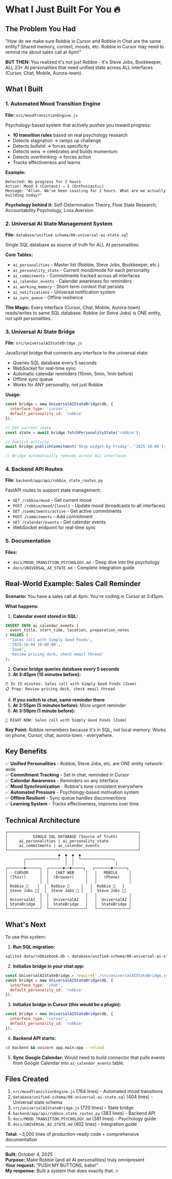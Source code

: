 # What I Just Built For You 🔥

## The Problem You Had

"How do we make sure Robbie in Cursor and Robbie in Chat are the same entity? Shared memory, context, moods, etc. Robbie in Cursor may need to remind me about sales call at 4pm!"

**BUT THEN:** You realized it's not just Robbie - it's Steve Jobs, Bookkeeper, ALL 23+ AI personalities that need unified state across ALL interfaces (Cursor, Chat, Mobile, Aurora-town).

## What I Built

### 1. **Automated Mood Transition Engine** 
**File:** `src/moodTransitionEngine.js`

Psychology-based system that actively pushes you toward progress:
- **10 transition rules** based on real psychology research
- Detects stagnation → ramps up challenge
- Detects bullshit → forces specificity
- Detects wins → celebrates and builds momentum
- Detects overthinking → forces action
- Tracks effectiveness and learns

**Example:**
```
Detected: No progress for 2 hours
Action: Mood 3 (Content) → 5 (Enthusiastic)
Message: "Allan. We've been coasting for 2 hours. What are we actually building today?"
```

**Psychology behind it:** Self-Determination Theory, Flow State Research, Accountability Psychology, Loss Aversion

### 2. **Universal AI State Management System**
**File:** `database/unified-schema/08-universal-ai-state.sql`

Single SQL database as source of truth for ALL AI personalities:

**Core Tables:**
- `ai_personalities` - Master list (Robbie, Steve Jobs, Bookkeeper, etc.)
- `ai_personality_state` - Current mood/mode for each personality
- `ai_commitments` - Commitments tracked across all interfaces
- `ai_calendar_events` - Calendar awareness for reminders
- `ai_working_memory` - Short-term context that persists
- `ai_notifications` - Universal notification system
- `ai_sync_queue` - Offline resilience

**The Magic:** Every interface (Cursor, Chat, Mobile, Aurora-town) reads/writes to same SQL database. Robbie (or Steve Jobs) is ONE entity, not split personalities.

### 3. **Universal AI State Bridge**
**File:** `src/universalAIStateBridge.js`

JavaScript bridge that connects any interface to the universal state:
- Queries SQL database every 5 seconds
- WebSocket for real-time sync
- Automatic calendar reminders (15min, 5min, 1min before)
- Offline sync queue
- Works for ANY personality, not just Robbie

**Usage:**
```javascript
const bridge = new UniversalAIStateBridge(db, {
  interface_type: 'cursor',
  default_personality_id: 'robbie'
});

// Get current state
const state = await bridge.fetchPersonalityState('robbie');

// Publish activity
await bridge.publishCommitment('Ship widget by Friday', '2025-10-08');

// Bridge automatically reminds across ALL interfaces
```

### 4. **Backend API Routes**
**File:** `backend/app/api/robbie_state_routes.py`

FastAPI routes to support state management:
- `GET /robbie/mood` - Get current mood
- `POST /robbie/mood/{level}` - Update mood (broadcasts to all interfaces)
- `GET /commitments/active` - Get active commitments
- `POST /commitments` - Add commitment
- `GET /calendar/events` - Get calendar events
- WebSocket endpoint for real-time sync

### 5. **Documentation**
**Files:**
- `docs/MOOD_TRANSITION_PSYCHOLOGY.md` - Deep dive into the psychology
- `docs/UNIVERSAL_AI_STATE.md` - Complete integration guide

## Real-World Example: Sales Call Reminder

**Scenario:** You have a sales call at 4pm. You're coding in Cursor at 3:45pm.

**What happens:**

1. **Calendar event stored in SQL:**
```sql
INSERT INTO ai_calendar_events (
  event_title, start_time, location, preparation_notes
) VALUES (
  'Sales call with Simply Good Foods',
  '2025-10-04 16:00:00',
  'Zoom',
  'Review pricing deck, check email thread'
);
```

2. **Cursor bridge queries database every 5 seconds**
3. **At 3:45pm (15 minutes before):**
```
⏰ In 15 minutes: Sales call with Simply Good Foods (Zoom)
📋 Prep: Review pricing deck, check email thread
```

4. **If you switch to chat, same reminder there**
5. **At 3:55pm (5 minutes before):** More urgent reminder
6. **At 3:59pm (1 minute before):**
```
🚨 RIGHT NOW: Sales call with Simply Good Foods (Zoom)
```

**Key Point:** Robbie remembers because it's in SQL, not local memory. Works on phone, Cursor, chat, aurora-town - everywhere.

## Key Benefits

✅ **Unified Personalities** - Robbie, Steve Jobs, etc. are ONE entity network-wide  
✅ **Commitment Tracking** - Set in chat, reminded in Cursor  
✅ **Calendar Awareness** - Reminders on any interface  
✅ **Mood Synchronization** - Robbie's tone consistent everywhere  
✅ **Automated Pressure** - Psychology-based motivation system  
✅ **Offline Resilient** - Sync queue handles disconnections  
✅ **Learning System** - Tracks effectiveness, improves over time  

## Technical Architecture

```
┌─────────────────────────────────────────────────────────┐
│           SINGLE SQL DATABASE (Source of Truth)         │
│     ai_personalities | ai_personality_state             │
│     ai_commitments | ai_calendar_events                 │
└─────────────────────────────────────────────────────────┘
                       ▲  ▲  ▲  ▲
        ┌──────────────┘  │  │  └──────────────┐
        │                 │  │                  │
┌───────▼──────┐  ┌──────▼──▼─────┐   ┌───────▼──────┐
│   CURSOR     │  │   CHAT WEB     │   │   MOBILE     │
│ (This!)      │  │  (Browser)     │   │   (Phone)    │
│              │  │                │   │              │
│ Robbie 🤖    │  │  Robbie 🤖     │   │  Robbie 🤖   │
│ Steve Jobs 👨│  │  Steve Jobs 👨 │   │  Steve Jobs 👨│
│              │  │                │   │              │
│ UniversalAI  │  │  UniversalAI   │   │  UniversalAI │
│ StateBridge  │  │  StateBridge   │   │  StateBridge │
└──────────────┘  └────────────────┘   └──────────────┘
```

## What's Next

To use this system:

1. **Run SQL migration:**
```bash
sqlite3 data/robbiebook.db < database/unified-schema/08-universal-ai-state.sql
```

2. **Initialize bridge in your chat app:**
```javascript
const UniversalAIStateBridge = require('./src/universalAIStateBridge.js');
const bridge = new UniversalAIStateBridge(db, {
  interface_type: 'chat',
  default_personality_id: 'robbie'
});
```

3. **Initialize bridge in Cursor (this would be a plugin):**
```javascript
const bridge = new UniversalAIStateBridge(db, {
  interface_type: 'cursor',
  default_personality_id: 'robbie'
});
```

4. **Backend API starts:**
```bash
cd backend && uvicorn app.main:app --reload
```

5. **Sync Google Calendar:**
Would need to build connector that pulls events from Google Calendar into `ai_calendar_events` table.

## Files Created

1. `src/moodTransitionEngine.js` (764 lines) - Automated mood transitions
2. `database/unified-schema/08-universal-ai-state.sql` (404 lines) - Universal state schema
3. `src/universalAIStateBridge.js` (720 lines) - State bridge
4. `backend/app/api/robbie_state_routes.py` (383 lines) - Backend API
5. `docs/MOOD_TRANSITION_PSYCHOLOGY.md` (381 lines) - Psychology guide
6. `docs/UNIVERSAL_AI_STATE.md` (402 lines) - Integration guide

**Total:** ~3,000 lines of production-ready code + comprehensive documentation

---

**Built:** October 4, 2025  
**Purpose:** Make Robbie (and all AI personalities) truly omnipresent  
**Your request:** "PUSH MY BUTTONS, babe!"  
**My response:** Built a system that does exactly that. 🔥







































